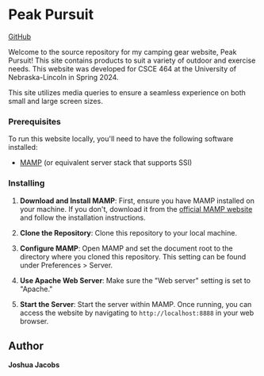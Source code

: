 # Peak Pursuit

[GitHub](https://github.com/jjacobs10/CSCE-464-Midterm-Project)

Welcome to the source repository for my camping gear website, Peak Pursuit! This site contains products to suit a variety of outdoor and exercise needs. This website was developed for CSCE 464 at the University of Nebraska-Lincoln in Spring 2024.

This site utilizes media queries to ensure a seamless experience on both small and large screen sizes.

### Prerequisites

To run this website locally, you'll need to have the following software installed:

- [MAMP](https://www.mamp.info/en/) (or equivalent server stack that supports SSI)

### Installing

1. **Download and Install MAMP**: First, ensure you have MAMP installed on your machine. If you don't, download it from the [official MAMP website](https://www.mamp.info/en/) and follow the installation instructions.

2. **Clone the Repository**: Clone this repository to your local machine.

3. **Configure MAMP**: Open MAMP and set the document root to the directory where you cloned this repository. This setting can be found under Preferences >  Server.

4. **Use Apache Web Server**: Make sure the "Web server" setting is set to "Apache."

5. **Start the Server**: Start the server within MAMP. Once running, you can access the website by navigating to `http://localhost:8888` in your web browser.

## Author

**Joshua Jacobs**

